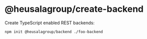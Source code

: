 # @heusalagroup/create-backend

Create TypeScript enabled REST backends:

```
npm init @heusalagroup/backend ./foo-backend
```
